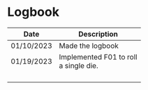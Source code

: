 # Logbook 
| Date     | Description                                 |
|----------|---------------------------------------------|
| 01/10/2023 | Made the logbook                            |
| 01/19/2023| Implemented F01 to roll <br/> a single die. |
|          |                                             |
|          |                                             |
|          |                                             |
|          |                                             |